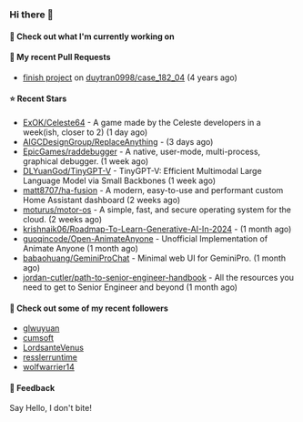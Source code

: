 ### Hi there 👋

#### 👷 Check out what I'm currently working on

#### 🔨 My recent Pull Requests

- [finish project](https://github.com/duytran0998/case_182_04/pull/1) on [duytran0998/case_182_04](https://github.com/duytran0998/case_182_04) (4 years ago)

#### ⭐ Recent Stars

- [ExOK/Celeste64](https://github.com/ExOK/Celeste64) - A game made by the Celeste developers in a week(ish, closer to 2) (1 day ago)
- [AIGCDesignGroup/ReplaceAnything](https://github.com/AIGCDesignGroup/ReplaceAnything) -  (3 days ago)
- [EpicGames/raddebugger](https://github.com/EpicGames/raddebugger) - A native, user-mode, multi-process, graphical debugger. (1 week ago)
- [DLYuanGod/TinyGPT-V](https://github.com/DLYuanGod/TinyGPT-V) - TinyGPT-V: Efficient Multimodal Large Language Model via Small Backbones (1 week ago)
- [matt8707/ha-fusion](https://github.com/matt8707/ha-fusion) - A modern, easy-to-use and performant custom Home Assistant dashboard (2 weeks ago)
- [moturus/motor-os](https://github.com/moturus/motor-os) - A simple, fast, and secure operating system for the cloud. (2 weeks ago)
- [krishnaik06/Roadmap-To-Learn-Generative-AI-In-2024](https://github.com/krishnaik06/Roadmap-To-Learn-Generative-AI-In-2024) -  (1 month ago)
- [guoqincode/Open-AnimateAnyone](https://github.com/guoqincode/Open-AnimateAnyone) - Unofficial Implementation of Animate Anyone (1 month ago)
- [babaohuang/GeminiProChat](https://github.com/babaohuang/GeminiProChat) - Minimal web UI for GeminiPro. (1 month ago)
- [jordan-cutler/path-to-senior-engineer-handbook](https://github.com/jordan-cutler/path-to-senior-engineer-handbook) - All the resources you need to get to Senior Engineer and beyond (1 month ago)

#### 👯 Check out some of my recent followers

- [glwuyuan](https://github.com/glwuyuan)
- [cumsoft](https://github.com/cumsoft)
- [LordsanteVenus](https://github.com/LordsanteVenus)
- [resslerruntime](https://github.com/resslerruntime)
- [wolfwarrier14](https://github.com/wolfwarrier14)

#### 💬 Feedback

Say Hello, I don't bite!